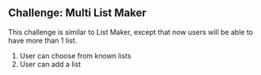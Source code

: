 ## Challenge: Multi List Maker

This challenge is similar to List Maker, except that now users will be able to have more than 1 list.

1. User can choose from known lists
2. User can add a list